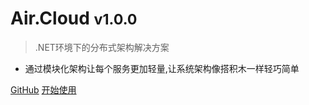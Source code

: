 # Air.Cloud <small>v1.0.0</small>

> .NET环境下的分布式架构解决方案

- 通过模块化架构让每个服务更加轻量,让系统架构像搭积木一样轻巧简单

[GitHub](https://github.com/AccessCross/air.cloud)
[开始使用](https://www.nuget.org/packages?q=air.cloud)